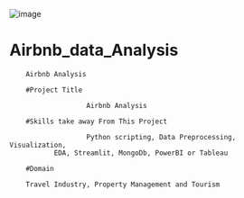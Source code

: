 ![image](https://github.com/Tiwarijishiv/Airbnb_data_Analysis/assets/142329405/386939dc-d94f-4a8a-b650-9a2e39bcb0f2)

# Airbnb_data_Analysis

        Airbnb Analysis
	
        #Project Title
	
                       Airbnb Analysis
		       
        #Skills take away From This Project
	
                       Python scripting, Data Preprocessing, Visualization,
		       EDA, Streamlit, MongoDb, PowerBI or Tableau 
	
        #Domain
	
        Travel Industry, Property Management and Tourism 

